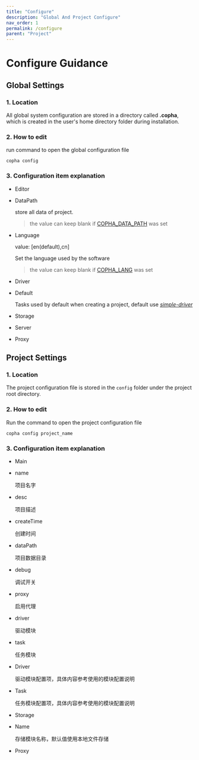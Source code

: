 ```yaml
---
title: "Configure"
description: "Global And Project Configure"
nav_order: 1
permalink: /configure
parent: "Project"
---
```


# Configure Guidance

## Global Settings
### 1. Location
All global system configuration are stored in a directory called **.copha**, which is created in the user's home directory folder during installation.

### 2. How to edit

run command to open the global configuration file
```
copha config
```

### 3. Configuration item explanation

- Editor
- DataPath

    store all data of project.
    > the value can keep blank if [COPHA_DATA_PATH](/env#COPHA_DATA_PATH) was set
- Language

    value: [en(default),cn]

    Set the language used by the software
    > the value can keep blank if [COPHA_LANG](/env#COPHA_LANG) was set
- Driver
 - Default

   Tasks used by default when creating a project, default use [*simple-driver*](https://copha.net)

- Storage
- Server

- Proxy

## Project Settings
### 1. Location
The project configuration file is stored in the `config` folder under the project root directory.

### 2. How to edit

Run the command to open the project configuration file
```
copha config project_name
```

### 3. Configuration item explanation

- Main
 - name

    项目名字
 - desc

    项目描述
 - createTime

    创建时间
 - dataPath

    项目数据目录
 - debug

    调试开关
 - proxy

    启用代理
 - driver

    驱动模块
 - task

    任务模块

- Driver

    驱动模块配置项，具体内容参考使用的模块配置说明

- Task

    任务模块配置项，具体内容参考使用的模块配置说明
- Storage
 - Name

    存储模块名称，默认值使用本地文件存储

- Proxy
